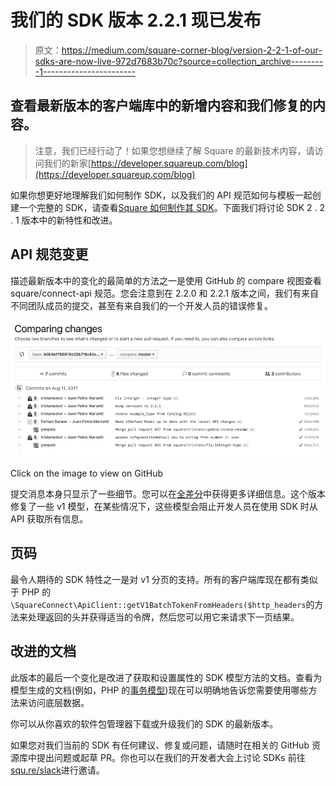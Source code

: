 # 我们的 SDK 版本 2.2.1 现已发布

> 原文：<https://medium.com/square-corner-blog/version-2-2-1-of-our-sdks-are-now-live-972d7683b70c?source=collection_archive---------1----------------------->

## 查看最新版本的客户端库中的新增内容和我们修复的内容。

> 注意，我们已经行动了！如果您想继续了解 Square 的最新技术内容，请访问我们的新家[https://developer.squareup.com/blog](https://developer.squareup.com/blog)

如果你想更好地理解我们如何制作 SDK，以及我们的 API 规范如何与模板一起创建一个完整的 SDK，请查看[Square 如何制作其 SDK](/square-corner-blog/how-square-makes-its-sdks-6a0fd7ea4b2d)。下面我们将讨论 SDK 2 . 2 . 1 版本中的新特性和改进。

## API 规范变更

描述最新版本中的变化的最简单的方法之一是使用 GitHub 的 compare 视图查看 square/connect-api 规范。您会注意到在 2.2.0 和 2.2.1 版本之间，我们有来自不同团队成员的提交，甚至有来自我们的一个开发人员的错误修复。

[![](img/31d25a53d00955c743b4785c136c4d74.png)](https://github.com/square/connect-api-specification/compare/40b4ef788916b32b7f8c45c52cba2d280224d9c4...master)

Click on the image to view on GitHub

提交消息本身只显示了一些细节。您可以在[全差分](https://github.com/square/connect-api-specification/compare/40b4ef788916b32b7f8c45c52cba2d280224d9c4...master)中获得更多详细信息。这个版本修复了一些 v1 模型，在某些情况下，这些模型会阻止开发人员在使用 SDK 时从 API 获取所有信息。

## 页码

最令人期待的 SDK 特性之一是对 v1 分页的支持。所有的客户端库现在都有类似于 PHP 的`\SquareConnect\ApiClient::getV1BatchTokenFromHeaders($http_headers`的方法来处理返回的头并获得适当的令牌，然后您可以用它来请求下一页结果。

## 改进的文档

此版本的最后一个变化是改进了获取和设置属性的 SDK 模型方法的文档。查看为模型生成的文档(例如，PHP 的[事务模型](/SquareConnect/ApiClient::getV1BatchTokenFromHeaders($http_headers)))现在可以明确地告诉您需要使用哪些方法来访问底层数据。

你可以从你喜欢的软件包管理器下载或升级我们的 SDK 的最新版本。

如果您对我们当前的 SDK 有任何建议、修复或问题，请随时在相关的 GitHub 资源库中提出问题或起草 PR。你也可以在我们的开发者大会上讨论 SDKs 前往[squ.re/slack](https://docs.google.com/forms/d/e/1FAIpQLSfAZGIEZoNs-XryKqUoW3atFQHdQw5UqXLMOVPq3V4DEq-AJw/viewform#response=ACYDBNj5LFgPy8Tcac2gSgv_IjXvgWsPy2CO2xTXwnc0OSSxCvWFgc7SCDHvVQ)进行邀请。